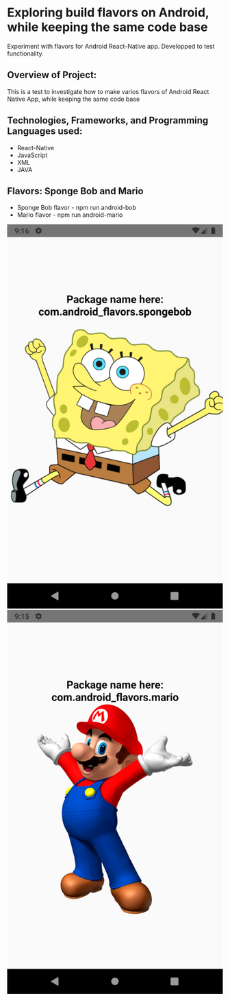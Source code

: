 # Exploring build flavors on Android, while keeping the same code base
Experiment with flavors for Android React-Native app. Developped to test functionality.

## Overview of Project:
This is a test to investigate how to make varios flavors of Android React Native App, while keeping the same code base

## Technologies, Frameworks, and Programming Languages used:
* React-Native
* JavaScript
* XML
* JAVA

## Flavors: Sponge Bob and Mario
* Sponge Bob flavor - npm run android-bob
* Mario flavor - npm run android-mario

![spongebob flavor](/screenshots/flavor-spongebob.png "spongebob flavor")
![mario flavor](/screenshots/flavor-mario.png "mario flavor")
